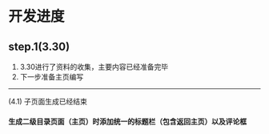 ﻿# 开发进度
## step.1(3.30)
1. 3.30进行了资料的收集，主要内容已经准备完毕
2. 下一步准备主页编写
_______________________________________________
(4.1)
子页面生成已经结束
#### 生成二级目录页面（主页）时添加统一的标题栏（包含返回主页）以及评论框